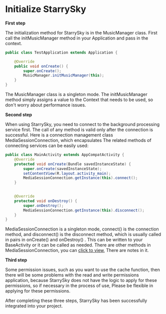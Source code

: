# Initialize StarrySky

**First step**

The initialization method for StarrySky is in the MusicManager class.
First call the initMusicManager method in your Application and pass in the context.

```java
public class TestApplication extends Application {

    @Override
    public void onCreate() {
        super.onCreate();
        MusicManager.initMusicManager(this);
    }
}
```

The MusicManager class is a singleton mode. The initMusicManager method simply assigns a value to the Context that needs to be used, so don't worry about performance issues.

**Second step**

When using StarrySky, you need to connect to the background processing service first. The call of any method is valid only after the connection is successful. Here is a connection management class MediaSessionConnection, which encapsulates
The related methods of connecting services can be easily used:

```java
public class MainActivity extends AppCompatActivity {
    @Override
    protected void onCreate(Bundle savedInstanceState) {
        super.onCreate(savedInstanceState);
        setContentView(R.layout.activity_main);
        MediaSessionConnection.getInstance(this).connect();
    }

  
    @Override
    protected void onDestroy() {
        super.onDestroy();
        MediaSessionConnection.getInstance(this).disconnect();
    }
}
```

MediaSessionConnection is a singleton mode, connect() is the connection method, and disconnect() is the disconnect method, which is usually called in pairs in onCreate() and onDestroy() .
This can be written to your BaseActivity or it can be called as needed. There are other methods in MediaSessionConnection, you can [click to view](https://github.com/lizixian18/MusicLibrary/blob/StarrySkyJava/starrysky/src/main/java/com/lzx/starrysky/manager/MediaSessionConnection.Java),
There are notes in it.

**Third step**

Some permission issues, such as you want to use the cache function, then there will be some problems with the read and write permissions application, because StarrySky does not have the logic to apply for these permissions, so if necessary in the process of use,
Please be flexible in applying for these permissions.


After completing these three steps, StarrySky has been successfully integrated into your project.


